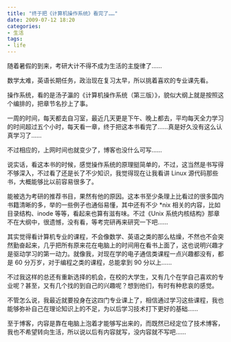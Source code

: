 ```yaml
---
title: "终于把《计算机操作系统》看完了……"
date: 2009-07-12 18:20
categories:
- 生活
tags:
- life
---
```


随着暑假的到来，考研大计不得不成为生活的主旋律了……

数学太难，英语长期任务，政治现在复习太早，所以挑着喜欢的专业课先看。

操作系统，看的是汤子瀛的《计算机操作系统（第三版）》，貌似大纲上就是按照这个编排的，把章节名抄上了事。

一周的时间，每天都去自习室，最近几天更是下午、晚上都去，平均每天全力学习的时间超过五个小时，每天看一章，终于把这本书看完了……真是好久没有这么认真学习了……

不过相应的，上网时间也就变少了，博客也没什么可写……

说实话，看这本书的时候，感觉操作系统的原理挺简单的，不过，这当然是书写得不够深入，不过看了还是长了不少知识，我觉得现在让我看讲
Linux 源代码那些书，大概能够比以前容易很多了。

能被选为考研的推荐书目，果然有他的原因。这本书至少条理上比看过的很多国内书籍清晰的多，举的一些例子也通俗易懂，其中还有不少 \*nix
相关的内容，比如目录结构、inode 等等，看起来也算有滋有味。不过《Unix
系统内核结构》那章不在大纲中，很遗憾，没有看，等考完研再来研究一下吧……

其实觉得看计算机专业的课程，不会像数学、英语之类的那么枯燥，不然也不会突然勤奋起来，几乎把所有原来花在电脑上的时间用在看书上面了，这也说明兴趣才是驱动学习的第一动力。就像我，对现在学的电子通信类课程一点兴趣都没有，都是
60 分万岁，对于编程之类的课程，总能拿到 90 分以上……

不过我这样的总还有重新选择的机会，在校的大学生，又有几个在学自己喜欢的专业呢？甚至，又有几个找的到自己的兴趣呢？想到他们，有时有种悲哀的感觉。

不管怎么说，我最近就要投身在这四门专业课上了，相信通过学习这些课程，我也能够弥补自己在理论知识上的不足，为以后学习技术打下更好的基础……

至于博客，内容是靠在电脑上泡着才能够写出来的，而既然已经定位了技术博客，我也不希望转向生活，所以说以后有内容就写，没内容就不写吧……

